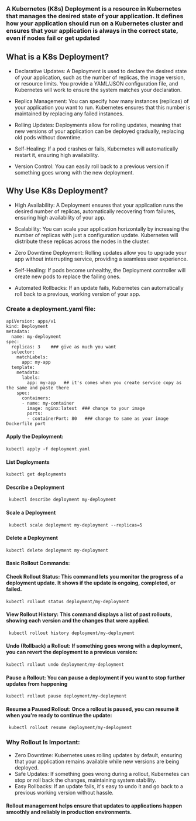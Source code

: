 ### A Kubernetes (K8s) Deployment is a resource in Kubernetes that manages the desired state of your application. It defines how your application should run on a Kubernetes cluster and ensures that your application is always in the correct state, even if nodes fail or get updated

## What is a K8s Deployment?
- Declarative Updates: A Deployment is used to declare the desired state of your application, such as the number of replicas, the image version, or resource limits. You provide a YAML/JSON configuration file, and Kubernetes will work to ensure the system matches your declaration.

- Replica Management: You can specify how many instances (replicas) of your application you want to run. Kubernetes ensures that this number is maintained by replacing any failed instances.

- Rolling Updates: Deployments allow for rolling updates, meaning that new versions of your application can be deployed gradually, replacing old pods without downtime.

- Self-Healing: If a pod crashes or fails, Kubernetes will automatically restart it, ensuring high availability.

- Version Control: You can easily roll back to a previous version if something goes wrong with the new deployment.

## Why Use K8s Deployment?
- High Availability: A Deployment ensures that your application runs the desired number of replicas, automatically recovering from failures, ensuring high availability of your app.

- Scalability: You can scale your application horizontally by increasing the number of replicas with just a configuration update. Kubernetes will distribute these replicas across the nodes in the cluster.

- Zero Downtime Deployment: Rolling updates allow you to upgrade your app without interrupting service, providing a seamless user experience.

- Self-Healing: If pods become unhealthy, the Deployment controller will create new pods to replace the failing ones.

- Automated Rollbacks: If an update fails, Kubernetes can automatically roll back to a previous, working version of your app.

### Create a deployment.yaml file:
```
apiVersion: apps/v1
kind: Deployment
metadata:
  name: my-deployment    
spec:
  replicas: 3    ### give as much you want
  selector:
    matchLabels:
      app: my-app
  template:
    metadata:
      labels:
        app: my-app   ## it's comes when you create service copy as the same and paste there
    spec:
      containers:
      - name: my-container
        image: nginx:latest  ### change to your image
        ports:
        - containerPort: 80   ### change to same as your image Dockerfile port
```
#### Apply the Deployment:
``` kubectl apply -f deployment.yaml ```

#### List Deployments
``` kubectl get deployments ```

####  Describe a Deployment
``` kubectl describe deployment my-deployment```
#### Scale a Deployment
``` kubectl scale deployment my-deployment --replicas=5```
#### Delete a Deployment
``` kubectl delete deployment my-deployment ```
 #### Basic Rollout Commands:
#### Check Rollout Status: This command lets you monitor the progress of a deployment update. It shows if the update is ongoing, completed, or failed.
``` kubectl rollout status deployment/my-deployment ```

#### View Rollout History: This command displays a list of past rollouts, showing each version and the changes that were applied.
``` kubectl rollout history deployment/my-deployment```
#### Undo (Rollback) a Rollout: If something goes wrong with a deployment, you can revert the deployment to a previous version:
``` kubectl rollout undo deployment/my-deployment ```
#### Pause a Rollout: You can pause a deployment if you want to stop further updates from happening
``` kubectl rollout pause deployment/my-deployment ```
#### Resume a Paused Rollout: Once a rollout is paused, you can resume it when you're ready to continue the update:
``` kubectl rollout resume deployment/my-deployment```

### Why Rollout Is Important:
- Zero Downtime: Kubernetes uses rolling updates by default, ensuring that your application remains available while new versions are being deployed.
- Safe Updates: If something goes wrong during a rollout, Kubernetes can stop or roll back the changes, maintaining system stability.
- Easy Rollbacks: If an update fails, it's easy to undo it and go back to a previous working version without hassle.
#### Rollout management helps ensure that updates to applications happen smoothly and reliably in production environments.





